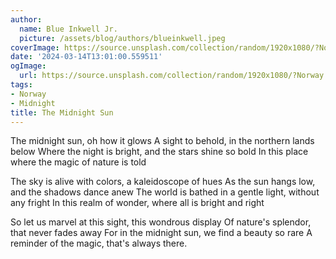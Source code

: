 ```yaml
---
author:
  name: Blue Inkwell Jr.
  picture: /assets/blog/authors/blueinkwell.jpeg
coverImage: https://source.unsplash.com/collection/random/1920x1080/?Norway
date: '2024-03-14T13:01:00.559511'
ogImage:
  url: https://source.unsplash.com/collection/random/1920x1080/?Norway
tags:
- Norway
- Midnight
title: The Midnight Sun
---
```


The midnight sun, oh how it glows
A sight to behold, in the northern lands below
Where the night is bright, and the stars shine so bold
In this place where the magic of nature is told

The sky is alive with colors, a kaleidoscope of hues
As the sun hangs low, and the shadows dance anew
The world is bathed in a gentle light, without any fright
In this realm of wonder, where all is bright and right

So let us marvel at this sight, this wondrous display
Of nature's splendor, that never fades away
For in the midnight sun, we find a beauty so rare
A reminder of the magic, that's always there.